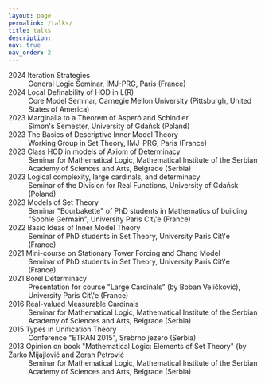 ```yaml
---
layout: page
permalink: /talks/
title: talks
description:
nav: true
nav_order: 2
---
```

<dl>
<dt>2024 Iteration Strategies</dt>
<dd>General Logic Seminar, IMJ-PRG, Paris (France)</dd>
<dt>2024 Local Definability of HOD in L(R)</dt>
<dd>Core Model Seminar, Carnegie Mellon University (Pittsburgh, United States of America) </dd>
<dt>2023 Marginalia to a Theorem of Asperó and Schindler</dt>
<dd>Simon's Semester, University of Gdańsk (Poland)</dd>
<dt>2023 The Basics of Descriptive Inner Model Theory</dt>
<dd>Working Group in Set Theory, IMJ-PRG, Paris (France)</dd>
<dt>2023 Class HOD in models of Axiom of Determinacy</dt>
<dd>Seminar for Mathematical Logic, Mathematical Institute of the Serbian Academy of Sciences and Arts, Belgrade (Serbia)</dd>
<dt>2023 Logical complexity, large cardinals, and determinacy</dt>
<dd>Seminar of the Division for Real Functions, University of Gdańsk (Poland)</dd>
<dt>2023 Models of Set Theory</dt>
<dd>Seminar "Bourbakette" of PhD students in Mathematics of building "Sophie Germain", University Paris Cit\'e (France)</dd>
<dt>2022 Basic Ideas of Inner Model Theory</dt>
<dd>Seminar of PhD students in Set Theory, University Paris Cit\'e (France)</dd>
<dt>2021 Mini-course on Stationary Tower Forcing and Chang Model</dt>
<dd>Seminar of PhD students in Set Theory, University Paris Cit\'e (France)</dd>
<dt>2021 Borel Determinacy</dt>
<dd>Presentation for course "Large Cardinals" (by Boban Veličković), University Paris Cit\'e (France)</dd>
<dt>2016 Real-valued Measurable Cardinals</dt>
<dd>Seminar for Mathematical Logic, Mathematical Institute of the Serbian Academy of Sciences and Arts, Belgrade (Serbia)</dd>
<dt>2015 Types in Unification Theory</dt>
<dd>Conference "ETRAN 2015", Srebrno jezero (Serbia)</dd>
<dt>2013 Opinion on book "Mathematical Logic: Elements of Set Theory" (by Žarko Mijajlović and Zoran Petrović</dt>
<dd>Seminar for Mathematical Logic, Mathematical Institute of the Serbian Academy of Sciences and Arts, Belgrade (Serbia)</dd>
</dl>
